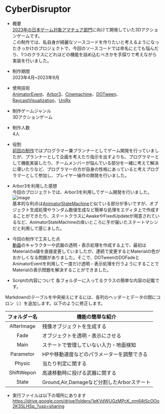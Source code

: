# CyberDisruptor
- 概要  
[2023年の日本ゲーム対象アマチュア部門](https://awards.cesa.or.jp/2023/amateur/)に向けて開発していた3Dアクションゲームです。  
この制作では、私自身が綺麗なソースコードを作りたいと考えるようになったきっかけのプロジェクトで、今回のソースコードでは命名にとても悩んだり、1つのクラスにどれほどの機能を詰め込むべきかを手探りで考えながら実装を行いました。

- 制作期間  
2023年4月~2023年9月

- 使用技術  
[AnimatorEvent](https://qiita.com/aimy-07/items/58e77d3396ded286affc)、[Arbor3](https://arbor.caitsithware.com/)、[Cinemachine](https://unity.com/ja/unity/features/editor/art-and-design/cinemachine)、[DOTween](https://assetstore.unity.com/packages/tools/animation/dotween-hotween-v2-27676?locale=ja-JP)、[RaycastVisualization](https://baba-s.hatenablog.com/entry/2022/06/22/090000)、[UniRx](https://github.com/neuecc/UniRx)  

- 制作ゲームジャンル  
3Dアクションゲーム  

- 制作人数  
4人  

- 役割  
[前回の制作](https://github.com/hamster3156/CyberBlade)ではプログラマー兼プランナーとしてゲーム開発を行っていましたが、プランナーとして企画を考えたり指示を出すよりも、プログラマーとして機能実装したり、チームメンバーが悩んでいる部分を一緒に考えて解決に導いたりなど、プログラマーの方が自身の性格にあっていると考えプログラマーとして参加し、プレイヤー操作の開発を行いました。  

- Arbor3を利用した感想   
今回のプロジェクトでは、Arbor3を利用してゲーム開発を行いました。  
![image](https://github.com/user-attachments/assets/d5fa1398-bd63-4449-9752-059aec72fa45)  
基本的な利点は[AnimatorStateMachine](https://github.com/hamster3156/CyberBlade)と似ている部分が多いですが、オブジェクト生成処理やランダム数値生成など簡単な処理をエディタ上で作成することができたり、ステートクラスにAwakeやFixedUpdateが用意されているなど、AnimatorStateMachineの痒いところに手が届いたステートマシンだと利用して感じました。 

- 今回の制作で工夫した点  
[動画](https://github.com/user-attachments/assets/2ee700ee-54b7-41e2-b3c8-da5d5a827438)のキャラクターや武器の透明・表示処理を作成する上で、最初はMaterialのa値を直接変更していましたが、連続で変更するとMaterialの色がおかしくなる問題がありました。そこで、DOTweenのDOFadeとAnimatorEventを利用して一度だけ透明・表示処理を行うようにすることでMaterialの表示問題を解決することができました。

- Scriptの内容について
各フォルダーに入ってるクラスの簡単な内容の記載です。

Markdownのテーブルを中央揃えにするには、各列のヘッダーとデータの間にコロン（:）を追加します。以下のように修正します。

| フォルダー名 | 機能の簡単な紹介 |
|:------------:|--------------------------| 
| AfterImage   | 残像オブジェクトを生成する |             
| Fade         | オブジェクトを透明・表示にさせる |
| Main         | ステートで管理していない入力・地面検知 |
| Parametor    | HPや移動速度などのパラメーターを調整できる |
| Physic       | 当たり判定に関する |
| ShiftWepon   | 高速移動時に投げる武器に関する |
| State        | Ground,Air,Damageなど分割したArborステート |

- 実行ファイルは以下の場所にあります  
https://drive.google.com/drive/folders/1eKVdWUGzMPcK_nm64tScOOo2K3SLHSp_?usp=sharing
